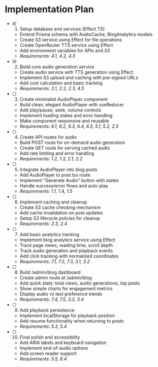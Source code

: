 # Implementation Plan

- [x] 1. Setup database and services (Effect TS)

  - Extend Prisma schema with AudioCache, BlogAnalytics models
  - Create S3 service using Effect for file operations
  - Create OpenRouter TTS service using Effect
  - Add environment variables for APIs and S3
  - _Requirements: 4.1, 4.2, 4.3_

- [x] 2. Build core audio generation service

  - Create audio service with TTS generation using Effect
  - Implement S3 upload and caching with pre-signed URLs
  - Add cost calculation and basic tracking
  - _Requirements: 2.1, 2.2, 2.3, 4.5_

- [ ] 3. Create minimalist AudioPlayer component

  - Build clean, elegant AudioPlayer with useReducer
  - Add play/pause, seek, volume controls
  - Implement loading states and error handling
  - Make component responsive and reusable
  - _Requirements: 6.1, 6.2, 6.3, 6.4, 6.5, 5.1, 5.2, 2.5_

- [ ] 4. Create API routes for audio

  - Build POST route for on-demand audio generation
  - Create GET route for serving cached audio
  - Add rate limiting and error handling
  - _Requirements: 1.2, 1.3, 2.1, 2.2_

- [ ] 5. Integrate AudioPlayer into blog posts

  - Add AudioPlayer to post.tsx route
  - Implement "Generate Audio" button with states
  - Handle success/error flows and auto-play
  - _Requirements: 1.1, 1.4, 1.5_

- [ ] 6. Implement caching and cleanup

  - Create S3 cache checking mechanism
  - Add cache invalidation on post updates
  - Setup S3 lifecycle policies for cleanup
  - _Requirements: 2.3, 2.4_

- [ ] 7. Add basic analytics tracking

  - Implement blog analytics service using Effect
  - Track page views, reading time, scroll depth
  - Track audio generation and playback events
  - Add click tracking with normalized coordinates
  - _Requirements: 7.1, 7.2, 7.3, 3.1, 3.2_

- [ ] 8. Build /admin/blog dashboard

  - Create admin route at /admin/blog
  - Add quick stats: total views, audio generations, top posts
  - Show simple charts for engagement metrics
  - Display audio vs text preference trends
  - _Requirements: 7.4, 7.5, 3.3, 3.4_

- [ ] 9. Add playback persistence

  - Implement localStorage for playback position
  - Add resume functionality when returning to posts
  - _Requirements: 5.3, 5.4_

- [ ] 10. Final polish and accessibility
  - Add ARIA labels and keyboard navigation
  - Implement end-of-audio options
  - Add screen reader support
  - _Requirements: 5.5, 6.4_
